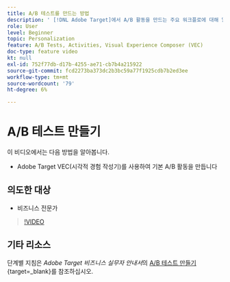 ```yaml
---
title: A/B 테스트를 만드는 방법
description: ' [!DNL Adobe Target]에서 A/B 활동을 만드는 주요 워크플로에 대해 알아봅니다. VEC(시각적 경험 작성기)를 사용하여 기본 A/B 활동을 만듭니다.'
role: User
level: Beginner
topic: Personalization
feature: A/B Tests, Activities, Visual Experience Composer (VEC)
doc-type: feature video
kt: null
exl-id: 752f77db-d17b-4255-ae71-cb7b4a215922
source-git-commit: fcd2273ba373dc2b3bc59a77f1925cdb7b2ed3ee
workflow-type: tm+mt
source-wordcount: '79'
ht-degree: 6%

---
```


# A/B 테스트 만들기

이 비디오에서는 다음 방법을 알아봅니다.

* Adobe Target VEC(시각적 경험 작성기)를 사용하여 기본 A/B 활동을 만듭니다

## 의도한 대상

* 비즈니스 전문가

>[!VIDEO](https://video.tv.adobe.com/v/30529/?quality=12&captions=kor)

## 기타 리소스

단계별 지침은 *Adobe Target 비즈니스 실무자 안내서*&#x200B;의 [A/B 테스트 만들기](https://experienceleague.adobe.com/docs/target/using/activities/abtest/create/test-create-ab.html?lang=ko){target=_blank}를 참조하십시오.

